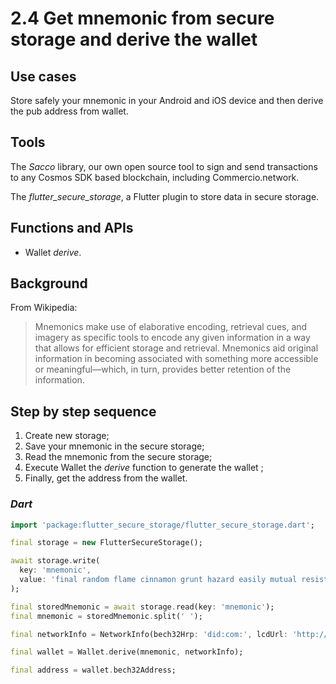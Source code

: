 # 2.4 Get mnemonic from secure storage and derive the wallet

## Use cases
Store safely your mnemonic in your Android and iOS device and then derive the pub address from wallet.

## Tools
The _Sacco_ library, our own open source tool to sign and send transactions to any Cosmos SDK based blockchain, including Commercio.network.

The _flutter_secure_storage_, a Flutter plugin to store data in secure storage.

## Functions and APIs
- Wallet _derive_.

##  Background
From Wikipedia:
> Mnemonics make use of elaborative encoding, retrieval cues, and imagery as specific tools to encode any given information in a way that allows for efficient storage and retrieval. Mnemonics aid original information in becoming associated with something more accessible or meaningful—which, in turn, provides better retention of the information. 

## Step by step sequence
1. Create new storage;
2. Save your mnemonic in the secure storage;
3. Read the mnemonic from the secure storage;
4. Execute Wallet the _derive_ function to generate the wallet ;
5. Finally, get the address from the wallet.

### _Dart_
```dart
import 'package:flutter_secure_storage/flutter_secure_storage.dart';

final storage = new FlutterSecureStorage();

await storage.write(
  key: 'mnemonic', 
  value: 'final random flame cinnamon grunt hazard easily mutual resist pond solution define knife female tongue crime atom jaguar alert library best forum lesson rigid',
);

final storedMnemonic = await storage.read(key: 'mnemonic');
final mnemonic = storedMnemonic.split(' ');

final networkInfo = NetworkInfo(bech32Hrp: 'did:com:', lcdUrl: 'http://localhost:1317');

final wallet = Wallet.derive(mnemonic, networkInfo);

final address = wallet.bech32Address;
```